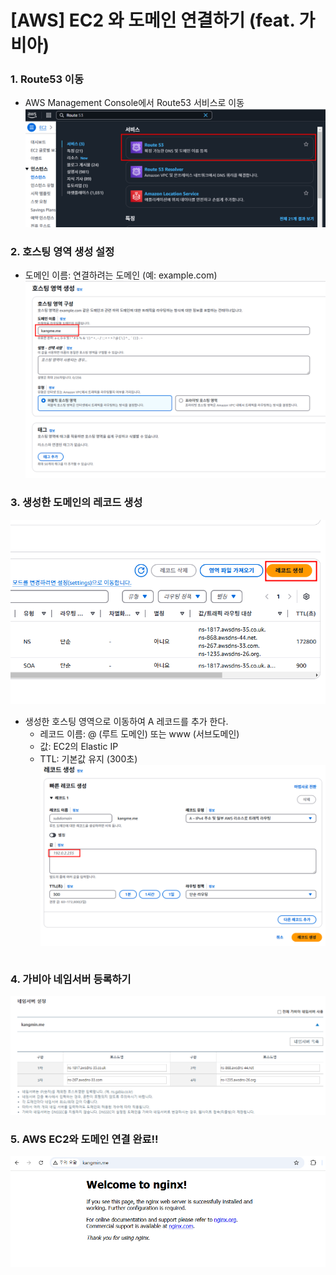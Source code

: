 # [AWS] EC2 와 도메인 연결하기 (feat. 가비아)


### 1. Route53 이동
- AWS Management Console에서 Route53 서비스로 이동
![](https://github.com/dididiri1/TIL/blob/main/AWS/Route53/images/01_01.png?raw=true)

### 2. 호스팅 영역 생성 설정
- 도메인 이름: 연결하려는 도메인 (예: example.com)
![](https://github.com/dididiri1/TIL/blob/main/AWS/Route53/images/01_02.png?raw=true)

### 3. 생성한 도메인의 레코드 생성

![](https://github.com/dididiri1/TIL/blob/main/AWS/Route53/images/01_03.png?raw=true)
- 생성한 호스팅 영역으로 이동하여 A 레코드를 추가 한다.
  - 레코드 이름: @ (루트 도메인) 또는 www (서브도메인)
  - 값: EC2의 Elastic IP
  - TTL: 기본값 유지 (300초)
![](https://github.com/dididiri1/TIL/blob/main/AWS/Route53/images/01_04.png?raw=true)
``` 

``` 
### 4. 가비아 네임서버 등록하기
![](https://github.com/dididiri1/TIL/blob/main/AWS/Route53/images/01_05.png?raw=true)

### 5. AWS EC2와 도메인 연결 완료!!

![](https://github.com/dididiri1/TIL/blob/main/AWS/Route53/images/01_06.png?raw=true)
